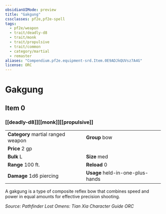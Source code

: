 ```yaml
---
obsidianUIMode: preview
title: "Gakgung"
cssclasses: pf2e,pf2e-spell
tags:
  - pf2e/weapon
  - trait/deadly-d8
  - trait/monk
  - trait/propulsive
  - trait/common
  - category/martial
  - remaster
aliases: "Compendium.pf2e.equipment-srd.Item.0E9ADJkQUVsz7A4G"
license: ORC
---
```

# Gakgung
## Item 0
### [[deadly-d8]][[monk]][[propulsive]]

|  |  |
| -- | -- |
| **Category** martial ranged weapon | **Group** bow |
| **Price** 2 gp |  |
| **Bulk** L | **Size** med |
|**Range** 100 ft.| **Reload** 0|
| **Damage** 1d6 piercing  | **Usage** held-in-one-plus-hands |



A gakgung is a type of composite reflex bow that combines speed and power in equal amounts for effective precision shooting.

*Source: Pathfinder Lost Omens: Tian Xia Character Guide*
*ORC*